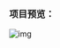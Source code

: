 ### 项目预览：
![img](https://github.com/VincerCC/Anime-Page/blob/master/Anime%20Page/%E6%95%88%E6%9E%9C%E5%9B%BE.png)


